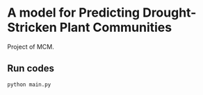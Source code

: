 # A model for Predicting Drought-Stricken Plant Communities
Project of MCM.


## Run codes
`python main.py`


